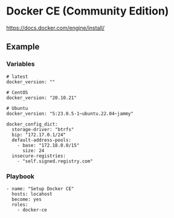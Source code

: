 # Docker CE (Community Edition)
https://docs.docker.com/engine/install/

## Example
### Variables
```
# latest
docker_version: ""

# CentOS
docker_version: "20.10.21"

# Ubuntu
docker_version: "5:23.0.5-1~ubuntu.22.04~jammy"
```

```
docker_config_dict:
  storage-driver: "btrfs"
  bip: "172.17.0.1/24"
  default-address-pools:
    - base: "172.18.0.0/15"
      size: 24
  insecure-registries:
    - "self.signed.registry.com"
```

### Playbook
```
- name: "Setup Docker CE"
  hosts: locahost
  become: yes
  roles:
    - docker-ce
```
